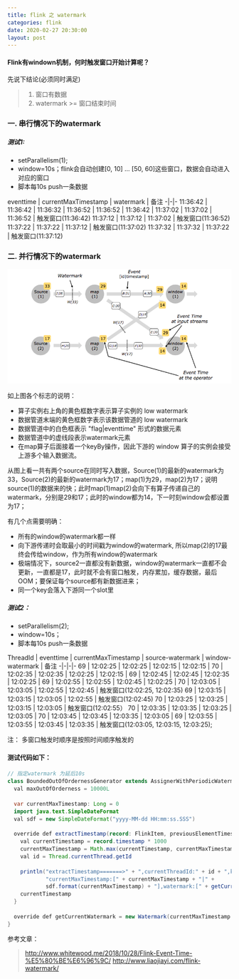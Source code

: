 ```yaml
---
title: flink 之 watermark
categories: flink
date: 2020-02-27 20:30:00
layout: post
---
```


#### Flink有windown机制，何时触发窗口开始计算呢？    
先说下结论(必须同时满足)
> 1. 窗口有数据
> 2. watermark >= 窗口结束时间

### 一. 串行情况下的watermark
##### 测试1:
- setParallelism(1);      
- window=10s；flink会自动创建[0, 10] ... [50, 60]这些窗口，数据会自动进入对应的窗口   
- 脚本每10s push一条数据     

eventtime | currentMaxTimestamp |  watermark  |  备注
-|-|-
11:36:42 | 11:36:42 | 11:36:32 | 
11:36:52 | 11:36:52 | 11:36:42 | 
11:37:02 | 11:37:02 | 11:36:52 | 触发窗口(11:36:42)
11:37:12 | 11:37:12 | 11:37:02 | 触发窗口(11:36:52)
11:37:22 | 11:37:22 | 11:37:12 | 触发窗口(11:37:02)
11:37:32 | 11:37:32 | 11:37:22 | 触发窗口(11:37:12)


### 二. 并行情况下的watermark
![并行视图的watermark](/assets/img/flink/watermark-in-paralle-stream.png)

如上图各个标志的说明：
- 算子实例右上角的黄色框数字表示算子实例的 low watermark
- 数据管道末端的黄色框数字表示该数据管道的 low watermark    
- 数据管道中的白色框表示 "flag\|eventtime" 形式的数据元素
- 数据管道中的虚线段表示watermark元素
- 在map算子后面接着一个keyBy操作，因此下游的 window 算子的实例会接受上游多个输入数据流。     

从图上看一共有两个source在同时写入数据，Source(1)的最新的watermark为33，Source(2)的最新的watermark为17；map(1)为29，map(2)为17；说明source(1)的数据来的快；此时map(1)map(2)会向下有算子传递自己的watermark，分别是29和17；此时的window都为14，下一时刻window会都设置为17；      

有几个点需要明确：
- 所有的window的watermark都一样
- 向下游传递时会取最小的时间戳为window的watermark, 所以map(2)的17最终会传给window，作为所有window的watermark
- 极端情况下，source2一直都没有新数据，window的watermark一直都不会更新，一直都是17，此时就不会有窗口触发，内存累加，缓存数据，最后OOM；要保证每个source都有新数据进来；
- 同一个key会落入下游同一个slot里

##### 测试2：
- setParallelism(2);    
- window=10s；   
- 脚本每10s push一条数据     

ThreadId | eventtime | currentMaxTimestamp | source-watermark | window-watermark | 备注
-|-|-|-
69 | 12:02:25 | 12:02:25 | 12:02:15 | 12:02:15 | 
70 | 12:02:35 | 12:02:35 | 12:02:25 | 12:02:15 | 
69 | 12:02:45 | 12:02:45 | 12:02:35 | 12:02:25 |
69 | 12:02:55 | 12:02:55 | 12:02:45 | 12:02:25 |
70 | 12:03:05 | 12:03:05 | 12:02:55 | 12:02:45 | 触发窗口(12:02:25, 12:02:35)
69 | 12:03:15 | 12:03:15 | 12:03:05 | 12:02:55 | 触发窗口(12:02:45)
70 | 12:03:25 | 12:03:25 | 12:03:15 | 12:03:05 | 触发窗口(12:02:55）
70 | 12:03:35 | 12:03:35 | 12:03:25 | 12:03:05 | 
70 | 12:03:45 | 12:03:45 | 12:03:35 | 12:03:05 |
69 | 12:03:55 | 12:03:55 | 12:03:45 | 12:03:35 | 触发窗口(12:03:05, 12:03:15, 12:03:25); 

注： 多窗口触发时顺序是按照时间顺序触发的

#### 测试代码如下：
``` java
// 指定watermark 为延后10s
class BoundedOutOfOrdernessGenerator extends AssignerWithPeriodicWatermarks[FlinkItem] {
  val maxOutOfOrderness = 10000L

  var currentMaxTimestamp: Long = 0
  import java.text.SimpleDateFormat
  val sdf = new SimpleDateFormat("yyyy-MM-dd HH:mm:ss.SSS")

  override def extractTimestamp(record: FlinkItem, previousElementTimestamp: Long): Long = {
    val currentTimestamp = record.timestamp * 1000
    currentMaxTimestamp = Math.max(currentTimestamp, currentMaxTimestamp)
	val id = Thread.currentThread.getId

	println("extractTimestamp=======>" + ",currentThreadId:" + id + ",key:" + record.counter + ",eventtime:[" + record.timestamp + "|" + sdf.format(record.timestamp*1000) + "]," +
		    "currentMaxTimestamp:[" + currentMaxTimestamp + "|" +
			sdf.format(currentMaxTimestamp) + "],watermark:[" + getCurrentWatermark().getTimestamp() + "|" + sdf.format(getCurrentWatermark().getTimestamp()) + "]")
    currentTimestamp
  }

  override def getCurrentWatermark = new Watermark(currentMaxTimestamp - maxOutOfOrderness)
}
```

参考文章：
> http://www.whitewood.me/2018/10/28/Flink-Event-Time-%E5%80%BE%E6%96%9C/
> http://www.liaojiayi.com/flink-watermark/


<style>
table th:first-of-type {
    width: 11%;
}
table th:nth-of-type(2) {
    width: 15%;
}
table th:nth-of-type(3) {
    width: 15%;
}
table th:nth-of-type(4) {
    width: 15%;
}
table th:nth-of-type(5) {
    width: 15%;
}
</style>


